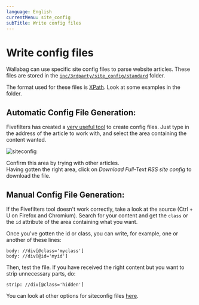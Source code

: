 ```yaml
---
language: English
currentMenu: site_config
subTitle: Write config files
---
```


# Write config files

Wallabag can use specific site config files to parse website articles. These files are stored in the [`inc/3rdparty/site_config/standard`](https://github.com/wallabag/wallabag/tree/master/inc/3rdparty/site_config/standard) folder.

The format used for these files is [XPath](http://www.w3.org/TR/xpath20/). Look at some examples in the folder.

## Automatic Config File Generation:

Fivefilters has created a [very useful tool](http://siteconfig.fivefilters.org/) to create config files. Just type in the address of the article to work with, and select the area containing the content wanted.

![siteconfig](https://lut.im/RNaO7gGe/l9vRnO1b)

Confirm this area by trying with other articles.  
Having gotten the right area, click on *Download Full-Text RSS site config* to download the file.

## Manual Config File Generation:

If the Fivefilters tool doesn't work correctly, take a look at the source (Ctrl + U on Firefox and Chromium). Search for your content and get the `class` or the `id` attribute of the area containing what you want.

Once you've gotten the id or class, you can write, for example, one or another of these lines:

```
body: //div[@class='myclass']
body: //div[@id='myid']
```

Then, test the file. If you have received the right content but you want to strip unnecessary parts, do:

```
strip: //div[@class='hidden']
```

You can look at other options for siteconfig files [here](http://help.fivefilters.org/customer/portal/articles/223153-site-patterns).